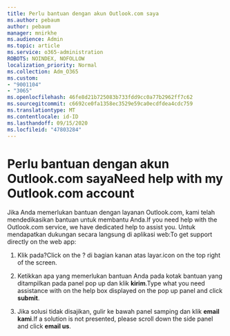 ```yaml
---
title: Perlu bantuan dengan akun Outlook.com saya
ms.author: pebaum
author: pebaum
manager: mnirkhe
ms.audience: Admin
ms.topic: article
ms.service: o365-administration
ROBOTS: NOINDEX, NOFOLLOW
localization_priority: Normal
ms.collection: Adm_O365
ms.custom:
- "9001104"
- "3065"
ms.openlocfilehash: 46fe8d21b725083b733fdd9cc0a77b2962ff7c62
ms.sourcegitcommit: c6692ce0fa1358ec3529e59ca0ecdfdea4cdc759
ms.translationtype: MT
ms.contentlocale: id-ID
ms.lasthandoff: 09/15/2020
ms.locfileid: "47803284"
---
```

# <a name="need-help-with-my-outlookcom-account"></a><span data-ttu-id="08af3-102">Perlu bantuan dengan akun Outlook.com saya</span><span class="sxs-lookup"><span data-stu-id="08af3-102">Need help with my Outlook.com account</span></span>

<span data-ttu-id="08af3-103">Jika Anda memerlukan bantuan dengan layanan Outlook.com, kami telah mendedikasikan bantuan untuk membantu Anda.</span><span class="sxs-lookup"><span data-stu-id="08af3-103">If you need help with the Outlook.com service, we have dedicated help to assist you.</span></span> <span data-ttu-id="08af3-104">Untuk mendapatkan dukungan secara langsung di aplikasi web:</span><span class="sxs-lookup"><span data-stu-id="08af3-104">To get support directly on the web app:</span></span> 

1. <span data-ttu-id="08af3-105">Klik pada?</span><span class="sxs-lookup"><span data-stu-id="08af3-105">Click on the ?</span></span> <span data-ttu-id="08af3-106">di bagian kanan atas layar.</span><span class="sxs-lookup"><span data-stu-id="08af3-106">icon on the top right of the screen.</span></span> 

2. <span data-ttu-id="08af3-107">Ketikkan apa yang memerlukan bantuan Anda pada kotak bantuan yang ditampilkan pada panel pop up dan klik **kirim**.</span><span class="sxs-lookup"><span data-stu-id="08af3-107">Type what you need assistance with on the help box displayed on the pop up panel and click **submit**.</span></span> 

3. <span data-ttu-id="08af3-108">Jika solusi tidak disajikan, gulir ke bawah panel samping dan klik **email kami**.</span><span class="sxs-lookup"><span data-stu-id="08af3-108">If a solution is not presented, please scroll down the side panel and click **email us**.</span></span>
